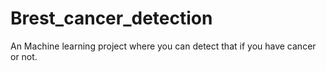 # Brest_cancer_detection
An Machine learning project where you can detect that if you have cancer or not.
